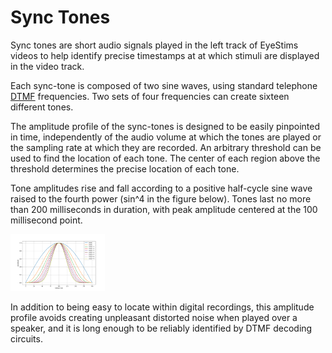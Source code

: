 # Sync Tones

Sync tones are short audio signals played in the left track of EyeStims videos to help identify precise timestamps at at which stimuli are displayed in the video track.

Each sync-tone is composed of two sine waves, using standard telephone [DTMF](https://en.wikipedia.org/wiki/DTMF_signaling) frequencies. Two sets of four frequencies can create sixteen different tones.

The amplitude profile of the sync-tones is designed to be easily pinpointed in time, independently of the audio volume at which the tones are played or the sampling rate at which they are recorded. An arbitrary threshold can be used to find the location of each tone. The center of each region above the threshold determines the precise location of each tone.

Tone amplitudes rise and fall according to a positive half-cycle sine wave raised to the fourth power (sin^4 in the figure below). Tones last no more than 200 milliseconds in duration, with peak amplitude centered at the 100 millisecond point.

<img src="sync-tone-profile.png" width="30%">

In addition to being easy to locate within digital recordings, this amplitude profile avoids creating unpleasant distorted noise when played over a speaker, and it is long enough to be reliably identified by DTMF decoding circuits.
